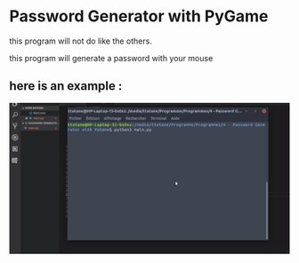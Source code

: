 # Password Generator with PyGame
this program will not do like the others.

this program will generate a password with your mouse

## here is an example :

![screenshot 1](screenshot.gif)